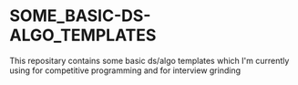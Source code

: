 # SOME_BASIC-DS-ALGO_TEMPLATES
This repositary contains some basic ds/algo templates which I'm currently using for competitive programming and for interview grinding
